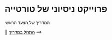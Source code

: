 # פרוייקט ניסיוני של טורטייה

[//]: # (head-end)


המדריך של הצעד הראשי


[//]: # (foot-start)

[{]: <helper> (navStep)

<b>║</b> <a href=".tortilla/manuals/views/step1.md">התחל במדריך</a> ⟹

[}]: #